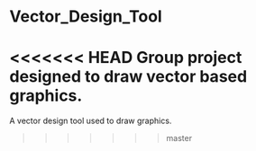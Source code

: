 # Vector_Design_Tool

<<<<<<< HEAD
Group project designed to draw vector based graphics.
=======
A vector design tool used to draw graphics.
>>>>>>> master

